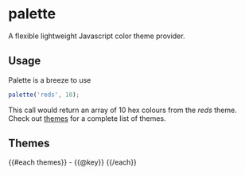 palette
=======

A flexible lightweight Javascript color theme provider.

## Usage

Palette is a breeze to use

```js
palette('reds', 10);
```

This call would return an array of 10 hex colours from the _reds_
theme. Check out [themes](#themes) for a complete list of themes.

## Themes
{{#each themes}} - {{@key}}
{{/each}}
